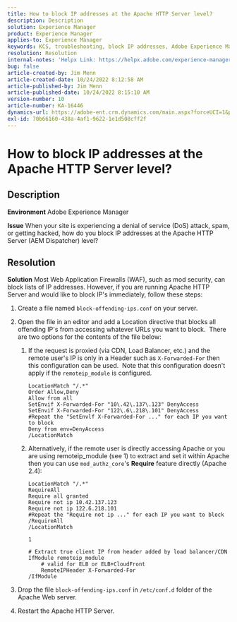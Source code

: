 ```yaml
---
title: How to block IP addresses at the Apache HTTP Server level?
description: Description
solution: Experience Manager
product: Experience Manager
applies-to: Experience Manager
keywords: KCS, troubleshooting, block IP addresses, Adobe Experience Manager, AEM, Apache HTTP Server level
resolution: Resolution
internal-notes: 'Helpx Link: https://helpx.adobe.com/experience-manager/kb/block-ips-apache-http-server.html#remoteip_module'
bug: false
article-created-by: Jim Menn
article-created-date: 10/24/2022 8:12:58 AM
article-published-by: Jim Menn
article-published-date: 10/24/2022 8:15:10 AM
version-number: 10
article-number: KA-16446
dynamics-url: https://adobe-ent.crm.dynamics.com/main.aspx?forceUCI=1&pagetype=entityrecord&etn=knowledgearticle&id=3e9f6ba7-7353-ed11-bba2-6045bd0065f9
exl-id: 70b66160-438a-4af1-9622-1e1d508cff2f
---
```

# How to block IP addresses at the Apache HTTP Server level?

## Description


<b>Environment</b>
 Adobe Experience Manager

<b>Issue</b>
 When your site is experiencing a denial of service (DoS) attack, spam, or getting hacked, how do you block IP addresses at the Apache HTTP Server (AEM Dispatcher) level?


## Resolution


<b>Solution</b>
Most Web Application Firewalls (WAF), such as mod security, can block lists of IP addresses.
However, if you are running Apache HTTP Server and would like to block IP's immediately, follow these steps:

1. Create a file named `block-offending-ips.conf` on your server.
2. Open the file in an editor and add a Location directive that blocks all offending IP's from accessing whatever URLs you want to block.  There are two options for the contents of the file below:
    1. If the request is proxied (via CDN, Load Balancer, etc.) and the remote user's IP is only in a Header such as `X-Forwarded-For` then this configuration can be used.  Note that this configuration doesn't apply if the `remoteip_module` is configured.  <br>

        ```
        LocationMatch "/.*"
        Order Allow,Deny
        Allow from all
        SetEnvif X-Forwarded-For "10\.42\.137\.123" DenyAccess
        SetEnvif X-Forwarded-For "122\.6\.218\.101" DenyAccess
        #Repeat the "SetEnvlf X-Forwarded-For ..." for each IP you want to block
        Deny from env=DenyAccess
        /LocationMatch
        ```

    2. Alternatively, if the remote user is directly accessing Apache or you are using remoteip_module (see 1) to extract and set it within Apache then you can use `mod_authz_core`'s <b>Require</b> feature directly (Apache 2.4):

        ```
        LocationMatch "/.*"
        RequireAll
        Require all granted
        Require not ip 10.42.137.123
        Require not ip 122.6.218.101
        #Repeat the "Require not ip ..." for each IP you want to block
        /RequireAll
        /LocationMatch
        ```

        `1`


        ```
        # Extract true client IP from header added by load balancer/CDN
        IfModule remoteip_module
            # valid for ELB or ELB+CloudFront
            RemoteIPHeader X-Forwarded-For
        /IfModule
        ```
        
3. Drop the file `block-offending-ips.conf` in `/etc/conf.d` folder of the Apache Web server.
4. Restart the Apache HTTP Server.
